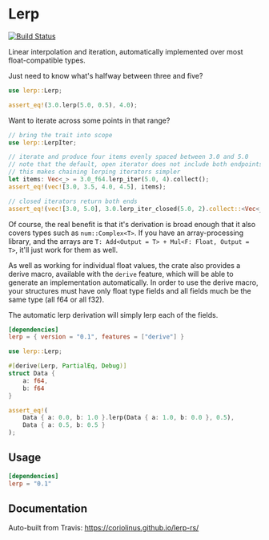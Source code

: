 # Lerp
[![Build Status](https://travis-ci.org/coriolinus/lerp-rs.svg?branch=master)](https://travis-ci.org/coriolinus/lerp-rs)

Linear interpolation and iteration, automatically implemented over most
float-compatible types.

Just need to know what's halfway between three and five?

```rust
use lerp::Lerp;

assert_eq!(3.0.lerp(5.0, 0.5), 4.0);
```

Want to iterate across some points in that range?

```rust
// bring the trait into scope
use lerp::LerpIter;

// iterate and produce four items evenly spaced between 3.0 and 5.0
// note that the default, open iterator does not include both endpoints
// this makes chaining lerping iterators simpler
let items: Vec<_> = 3.0_f64.lerp_iter(5.0, 4).collect();
assert_eq!(vec![3.0, 3.5, 4.0, 4.5], items);

// closed iterators return both ends
assert_eq!(vec![3.0, 5.0], 3.0.lerp_iter_closed(5.0, 2).collect::<Vec<_>>());
```

Of course, the real benefit is that it's derivation is broad enough that it also
covers types such as `num::Complex<T>`. If you have an array-processing library,
and the arrays are `T: Add<Output = T> + Mul<F: Float, Output = T>`, it'll just
work for them as well.

As well as working for individual float values, the crate also provides a derive
macro, available with the `derive` feature, which will be able to generate an
implementation automatically. In order to use the derive macro, your structures must
have only float type fields and all fields much be the same type (all f64 or all f32).

The automatic lerp derivation will simply lerp each of the fields.

```toml
[dependencies]
lerp = { version = "0.1", features = ["derive"] }
```

```rust
use lerp::Lerp;

#[derive(Lerp, PartialEq, Debug)]
struct Data {
    a: f64,
    b: f64
}

assert_eq!(
    Data { a: 0.0, b: 1.0 }.lerp(Data { a: 1.0, b: 0.0 }, 0.5),
    Data { a: 0.5, b: 0.5 }
);
```

## Usage

```toml
[dependencies]
lerp = "0.1"
```

## Documentation

Auto-built from Travis: <https://coriolinus.github.io/lerp-rs/>
